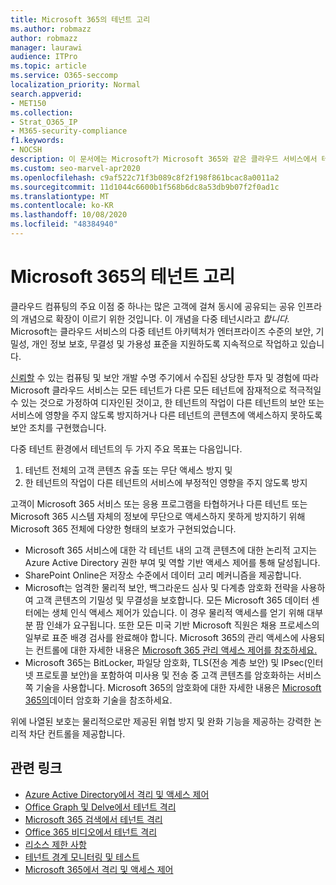 ```yaml
---
title: Microsoft 365의 테넌트 고리
ms.author: robmazz
author: robmazz
manager: laurawi
audience: ITPro
ms.topic: article
ms.service: O365-seccomp
localization_priority: Normal
search.appverid:
- MET150
ms.collection:
- Strat_O365_IP
- M365-security-compliance
f1.keywords:
- NOCSH
description: 이 문서에는 Microsoft가 Microsoft 365와 같은 클라우드 서비스에서 테넌트를 강제로 적용하는 방법에 대한 요약이 포함되어 있습니다.
ms.custom: seo-marvel-apr2020
ms.openlocfilehash: c9af522c71f3b089c8f2f198f861bcac8a0011a2
ms.sourcegitcommit: 11d1044c6600b1f568b6dc8a53db9b07f2f0ad1c
ms.translationtype: MT
ms.contentlocale: ko-KR
ms.lasthandoff: 10/08/2020
ms.locfileid: "48384940"
---
```

# <a name="tenant-isolation-in-microsoft-365"></a>Microsoft 365의 테넌트 고리

클라우드 컴퓨팅의 주요 이점 중 하나는 많은 고객에 걸쳐 동시에 공유되는 공유 인프라의 개념으로 확장이 이르기 위한 것입니다. 이 개념을 다중 테넌시라고 *합니다.* Microsoft는 클라우드 서비스의 다중 테넌트 아키텍처가 엔터프라이즈 수준의 보안, 기밀성, 개인 정보 보호, 무결성 및 가용성 표준을 지원하도록 지속적으로 작업하고 있습니다.

[신뢰할](https://www.microsoft.com/trust-center) 수 있는 컴퓨팅 및 보안 개발 수명 주기에서 [](https://www.microsoft.com/securityengineering/sdl/)수집된 상당한 투자 및 경험에 따라 Microsoft 클라우드 서비스는 모든 테넌트가 다른 모든 테넌트에 잠재적으로 적극적일 수 있는 것으로 가정하여 디자인된 것이고, 한 테넌트의 작업이 다른 테넌트의 보안 또는 서비스에 영향을 주지 않도록 방지하거나 다른 테넌트의 콘텐츠에 액세스하지 못하도록 보안 조치를 구현했습니다.

다중 테넌트 환경에서 테넌트의 두 가지 주요 목표는 다음입니다.

1.    테넌트 전체의 고객 콘텐츠 유출 또는 무단 액세스 방지 및
2.    한 테넌트의 작업이 다른 테넌트의 서비스에 부정적인 영향을 주지 않도록 방지

고객이 Microsoft 365 서비스 또는 응용 프로그램을 타협하거나 다른 테넌트 또는 Microsoft 365 시스템 자체의 정보에 무단으로 액세스하지 못하게 방지하기 위해 Microsoft 365 전체에 다양한 형태의 보호가 구현되었습니다.

- Microsoft 365 서비스에 대한 각 테넌트 내의 고객 콘텐츠에 대한 논리적 고지는 Azure Active Directory 권한 부여 및 역할 기반 액세스 제어를 통해 달성됩니다.
- SharePoint Online은 저장소 수준에서 데이터 고리 메커니즘을 제공합니다.
- Microsoft는 엄격한 물리적 보안, 백그라운드 심사 및 다계층 암호화 전략을 사용하여 고객 콘텐츠의 기밀성 및 무결성을 보호합니다. 모든 Microsoft 365 데이터 센터에는 생체 인식 액세스 제어가 있습니다. 이 경우 물리적 액세스를 얻기 위해 대부분 팜 인쇄가 요구됩니다. 또한 모든 미국 기반 Microsoft 직원은 채용 프로세스의 일부로 표준 배경 검사를 완료해야 합니다. Microsoft 365의 관리 액세스에 사용되는 컨트롤에 대한 자세한 내용은 [Microsoft 365 관리 액세스 제어를 참조하세요.](microsoft-365-administrative-access-controls-overview.md)
- Microsoft 365는 BitLocker, 파일당 암호화, TLS(전송 계층 보안) 및 IPsec(인터넷 프로토콜 보안)을 포함하여 미사용 및 전송 중 고객 콘텐츠를 암호화하는 서비스 쪽 기술을 사용합니다. Microsoft 365의 암호화에 대한 자세한 내용은 [Microsoft 365의](../compliance/office-365-encryption-in-the-microsoft-cloud-overview.md)데이터 암호화 기술을 참조하세요.

위에 나열된 보호는 물리적으로만 제공된 위협 방지 및 완화 기능을 제공하는 강력한 논리적 차단 컨트롤을 제공합니다.

## <a name="related-links"></a>관련 링크

- [Azure Active Directory에서 격리 및 액세스 제어](microsoft-365-isolation-in-azure-active-directory.md)
- [Office Graph 및 Delve에서 테넌트 격리](microsoft-365-isolation-in-graph-and-delve.md)
- [Microsoft 365 검색에서 테넌트 격리](microsoft-365-isolation-in-microsoft-365-search.md)
- [Office 365 비디오에서 테넌트 격리](microsoft-365-isolation-in-microsoft-365-video.md)
- [리소스 제한 사항](microsoft-365-resource-limits.md)
- [테넌트 경계 모니터링 및 테스트](microsoft-365-monitoring-and-testing.md)
- [Microsoft 365에서 격리 및 액세스 제어](microsoft-365-isolation-in-microsoft-365.md)
